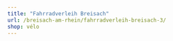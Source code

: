 ```yaml
---
title: "Fahrradverleih Breisach"
url: /breisach-am-rhein/fahrradverleih-breisach-3/
shop: vélo
---
```


